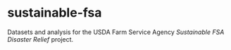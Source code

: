 # sustainable-fsa
Datasets and analysis for the USDA Farm Service Agency *Sustainable FSA Disaster Relief* project.
